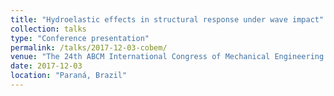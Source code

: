 ```yaml
---
title: "Hydroelastic effects in structural response under wave impact"
collection: talks
type: "Conference presentation"
permalink: /talks/2017-12-03-cobem/
venue: "The 24th ABCM International Congress of Mechanical Engineering (COBEM)"
date: 2017-12-03
location: "Paraná, Brazil"
---
```


<!-- This is a description of your conference proceedings talk, note the different field in type. You can put anything in this field. -->

